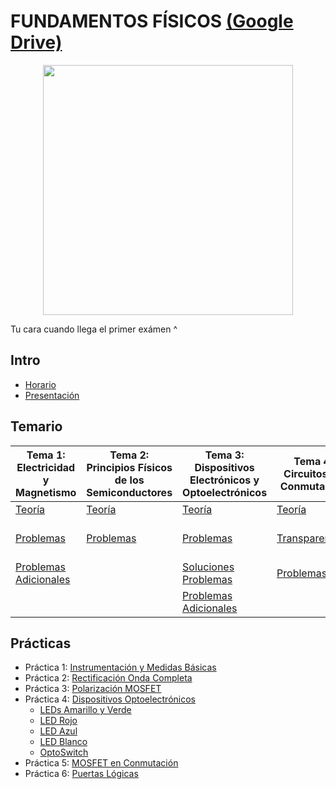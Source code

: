 # FUNDAMENTOS FÍSICOS [(Google Drive)](https://drive.google.com/drive/u/0/folders/1L7jjVUOD2Zhf4TxiRbgZApeFN72d4fAr)

<p align="center">
  <img src="https://github.com/su1c1d3jerk/ingenieria-informatica-usal/blob/master/01-PRIMERO/FUNDAMENTOS%20F%C3%8DSICOS/img.jpg" width="400" height="400"/>
</p>

Tu cara cuando llega el primer exámen ^

## Intro
  - [Horario](https://drive.google.com/file/d/1NbGvbw6mp2bq-9qxrhOZZPLU1EfHetq-/view)
  - [Presentación](https://drive.google.com/file/d/1ejxZrodiyFohrpFOiv45L-qgBpFenmG_/view)

## Temario
Tema 1: Electricidad y Magnetismo | Tema 2: Principios Físicos de los Semiconductores | Tema 3: Dispositivos Electrónicos y Optoelectrónicos | Tema 4: Circuitos en Conmutación | Tema 5: Familias Lógicas Integradas
------ | ------ | ------ | ------ | ------
[Teoría](https://drive.google.com/file/d/1sObaO8GTGfScYC93YYaos-lBgyfZl1JY/view) | [Teoría](https://drive.google.com/file/d/1SkxH8ywSeq-iFf9Q6GXFqK1e4SQtCR0T/view) | [Teoría](https://drive.google.com/file/d/1YQu6WQ2z872embzbfU5APkBYzZ3wIvBr/view) | [Teoría](https://drive.google.com/file/d/1btBx95qFY8BqXcyi5g0Qxymbn6-EMIpS/view) | [Teoría](https://drive.google.com/file/d/1Mb-oKXwBRV0a7vllZm--G1B3hvs-cBOK/view)
[Problemas](https://drive.google.com/file/d/1FSY6gB04F7mCL_8A0DSUYG2B6vHx3Ncd/view) | [Problemas](https://drive.google.com/file/d/164UaTPeQhmf3bWEedfPDZetimIYtyRN_/view) | [Problemas](https://drive.google.com/file/d/1s3PjqKDKnFlai88nun1IGfzc4DKT1uTJ/view) | [Transparencias](https://drive.google.com/file/d/1W-TLY5IOB4tDgse5tG3Y1oTbbvs83-ur/view) | [Diseño Lógico CMOS](https://drive.google.com/file/d/12uDstWyApAEFhlxQnQhz_2jwwvJ1yxIs/view)
[Problemas Adicionales](https://drive.google.com/file/d/1qAMXAdqjghK8y5Y-RK30hRzsJrIZgMTg/view) | | [Soluciones Problemas](https://drive.google.com/file/d/106prlzvoI_AHgiriqcCBFGx9eZQ9BZjS/view) | [Problemas](https://drive.google.com/file/d/1447jY-Z1QoD2q8ZDo1y-CRC1a9F80crN/view) | [Problemas](https://drive.google.com/file/d/14pEwdw7Vr_AzlTDShf1k7nGai8ZASykz/view)
| | | [Problemas Adicionales](https://drive.google.com/file/d/1VAukCpcXZDHOBHo3QehivOCybIhYDObm/view) | | [Problemas Adicionales](https://drive.google.com/file/d/1VpnSZBd7bBIqZ1952jd-VcU05j8RCuP1/view)

## Prácticas
  - Práctica 1: [Instrumentación y Medidas Básicas](https://drive.google.com/file/d/1h_LRCuuKqIp4rGUGWeN20VpPd1_0-OiH/view)
  - Práctica 2: [Rectificación Onda Completa](https://drive.google.com/file/d/1FJPjPykZylb9JZDzlOAhcCemI5azHC8D/view)
  - Práctica 3: [Polarización MOSFET](https://drive.google.com/file/d/15j2PYIFVDtsyr8Qz_GFnIGxj83v2cDOv/view)
  - Práctica 4: [Dispositivos Optoelectrónicos](https://drive.google.com/file/d/1NVFhKPcR7s1a3gke_gy5GIrChDeY1UoN/view)
    - [LEDs Amarillo y Verde](https://drive.google.com/file/d/1RCMpdEQ7Ad3-w_DGCBCkTSwk_ioCZxd6/view)
    - [LED Rojo](https://drive.google.com/file/d/1OzT0POTXr7cp5gtmKqI3cKP-p_OWo1z-/view)
    - [LED Azul](https://drive.google.com/file/d/15qjyKcuMzU5zp_HYWI60egwQ9qA8qQPF/view)
    - [LED Blanco](https://drive.google.com/file/d/1tiRn4bhRwEn6yCGVu-jqUIBeQv_AMFEf/view)
    - [OptoSwitch](https://drive.google.com/file/d/1cChKc9CL_mm1r1oQ6vJ0kJ2W_LycVQ12/view)
  - Práctica 5: [MOSFET en Conmutación](https://drive.google.com/file/d/1FI8aseHBmdLKlaUB3uQfkJBOMWSvvCN3/view)
  - Práctica 6: [Puertas Lógicas](https://drive.google.com/file/d/1BLS-ENcWP46afQOJERFpxy6rS9iCLj3M/view)
